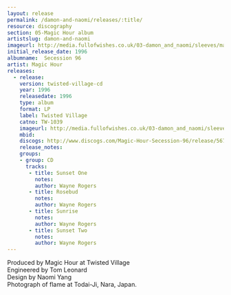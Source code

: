 ```yaml
---
layout: release
permalink: /damon-and-naomi/releases/:title/
resource: discography
section: 05-Magic Hour album
artistslug: damon-and-naomi
imageurl: http://media.fullofwishes.co.uk/03-damon_and_naomi/sleeves/magichour_secession.jpg
initial_release_date: 1996
albumname:  Secession 96
artist: Magic Hour
releases:
  - release: 
    version: twisted-village-cd
    year: 1996
    releasedate: 1996
    type: album
    format: LP
    label: Twisted Village
    catno: TW-1039
    imageurl: http://media.fullofwishes.co.uk/03-damon_and_naomi/sleeves/magichour_secession.jpg
    mbid: 
    discogs: http://www.discogs.com/Magic-Hour-Secession-96/release/567320
    release_notes: 
    groups:
    - group: CD
      tracks:
       - title: Sunset One
         notes: 
         author: Wayne Rogers
       - title: Rosebud
         notes: 
         author: Wayne Rogers
       - title: Sunrise
         notes: 
         author: Wayne Rogers
       - title: Sunset Two
         notes: 
         author: Wayne Rogers
---
```

Produced by Magic Hour at Twisted Village  
Engineered by Tom Leonard  
Design by Naomi Yang  
Photograph of flame at Todai-Ji, Nara, Japan.
